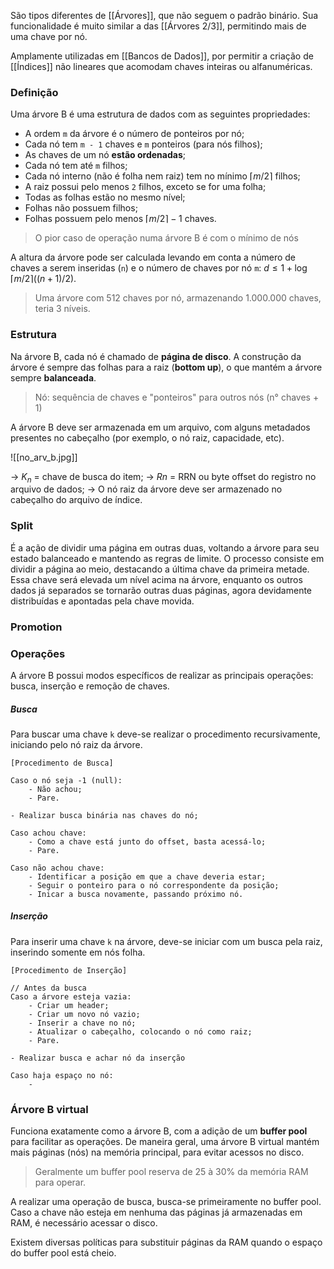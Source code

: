 São tipos diferentes de [[Árvores]], que não seguem o padrão binário.
Sua funcionalidade é muito similar a das [[Árvores 2/3]], permitindo mais de uma chave por nó.

Amplamente utilizadas em [[Bancos de Dados]], por permitir a criação de [[Índices]] não lineares que acomodam chaves inteiras ou alfanuméricas.

### Definição
Uma árvore B é uma estrutura de dados com as seguintes propriedades:
- A ordem `m` da árvore é o número de ponteiros por nó;
- Cada nó tem `m - 1` chaves e `m` ponteiros (para nós filhos);
- As chaves de um nó **estão ordenadas**;
- Cada nó tem até `m` filhos;
- Cada nó interno (não é folha nem raiz) tem no mínimo $\lceil m / 2 \rceil$ filhos;
- A raiz possui pelo menos `2` filhos, exceto se for uma folha;
- Todas as folhas estão no mesmo nível;
- Folhas não possuem filhos;
- Folhas possuem pelo menos $\lceil m / 2 \rceil -1$ chaves.

> O pior caso de operação numa árvore B é com o mínimo de nós


A altura da árvore pode ser calculada levando em conta a número de chaves a serem inseridas (`n`) e o número de chaves por nó `m`: $d \le 1 + \log \lceil m / 2 \rceil ((n + 1) / 2)$.

> Uma árvore com 512 chaves por nó, armazenando 1.000.000 chaves, teria 3 níveis.

### Estrutura
Na árvore B, cada nó é chamado de **página de disco**.
A construção da árvore é sempre das folhas para a raiz (**bottom up**), o que mantém a árvore sempre **balanceada**.

> Nó: sequência de chaves e "ponteiros" para outros nós (n° chaves + 1)

A árvore B deve ser armazenada em um arquivo, com alguns metadados presentes no cabeçalho (por exemplo, o nó raiz, capacidade, etc).

![[no_arv_b.jpg]]

-> $K_n$ = chave de busca do item;
-> $Rn$ = RRN ou byte offset do registro no arquivo de dados;
-> O nó raiz da árvore deve ser armazenado no cabeçalho do arquivo de índice.


### Split
É a ação de dividir uma página em outras duas, voltando a árvore para seu estado balanceado e mantendo as regras de limite.
O processo consiste em dividir a página ao meio, destacando a última chave da primeira metade. Essa chave será elevada um nível acima na árvore, enquanto os outros dados já separados se tornarão outras duas páginas, agora devidamente distribuídas e apontadas pela chave movida.

### Promotion


### Operações
A árvore B possui modos específicos de realizar as principais operações: busca, inserção e remoção de chaves.

##### Busca
Para buscar uma chave `k` deve-se realizar o procedimento recursivamente, iniciando pelo nó raiz da árvore.
```
[Procedimento de Busca]

Caso o nó seja -1 (null):
	- Não achou;
	- Pare.

- Realizar busca binária nas chaves do nó;

Caso achou chave:
	- Como a chave está junto do offset, basta acessá-lo;
	- Pare.

Caso não achou chave:
	- Identificar a posição em que a chave deveria estar;
	- Seguir o ponteiro para o nó correspondente da posição;
	- Inicar a busca novamente, passando próximo nó.
```

##### Inserção
Para inserir uma chave `k` na árvore, deve-se iniciar com um busca pela raiz, inserindo somente em nós folha.
```
[Procedimento de Inserção]

// Antes da busca
Caso a árvore esteja vazia:
	- Criar um header;
	- Criar um novo nó vazio;
	- Inserir a chave no nó;
	- Atualizar o cabeçalho, colocando o nó como raiz;
	- Pare.

- Realizar busca e achar nó da inserção

Caso haja espaço no nó:
	- 
```


### Árvore B virtual
Funciona exatamente como a árvore B, com a adição de um **buffer pool** para facilitar as operações.
De maneira geral, uma árvore B virtual mantém mais páginas (nós) na memória principal, para evitar acessos no disco.

> Geralmente um buffer pool reserva de 25 à 30% da memória RAM para operar.

A realizar uma operação de busca, busca-se primeiramente no buffer pool. Caso a chave não esteja em nenhuma das páginas já armazenadas em RAM, é necessário acessar o disco.

Existem diversas políticas para substituir páginas da RAM quando o espaço do buffer pool está cheio.
